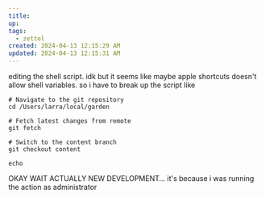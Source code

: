 ```yaml
---
title:
up: 
tags:
  - zettel
created: 2024-04-13 12:15:29 AM
updated: 2024-04-13 12:15:31 AM
---
```


editing the shell script. idk but it seems like maybe apple shortcuts doesn't allow shell variables. so i have to break up the script like 

```
# Navigate to the git repository
cd /Users/larra/local/garden

# Fetch latest changes from remote
git fetch

# Switch to the content branch
git checkout content

echo 
```

OKAY WAIT ACTUALLY NEW DEVELOPMENT...
it's because i was running the action as administrator